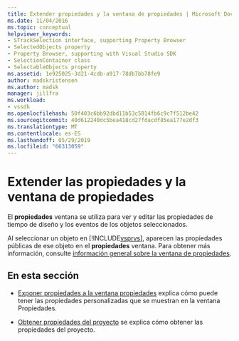 ```yaml
---
title: Extender propiedades y la ventana de propiedades | Microsoft Docs
ms.date: 11/04/2016
ms.topic: conceptual
helpviewer_keywords:
- STrackSelection interface, supporting Property Browser
- SelectedObjects property
- Property Browser, supporting with Visual Studio SDK
- SelectionContainer class
- SelectableObjects property
ms.assetid: 1e925025-3d21-4cdb-a917-78db7bb78fe9
author: madskristensen
ms.author: madsk
manager: jillfra
ms.workload:
- vssdk
ms.openlocfilehash: 50f403c6bb92dbd11b53c5814fb6c9c7f512be42
ms.sourcegitcommit: 40d612240dc5bea418cd27fdacdf85ea177e2df3
ms.translationtype: MT
ms.contentlocale: es-ES
ms.lasthandoff: 05/29/2019
ms.locfileid: "66313059"
---
```

# <a name="extend-properties-and-the-property-window"></a>Extender las propiedades y la ventana de propiedades
El **propiedades** ventana se utiliza para ver y editar las propiedades de tiempo de diseño y los eventos de los objetos seleccionados.

 Al seleccionar un objeto en [!INCLUDE[vsprvs](../code-quality/includes/vsprvs_md.md)], aparecen las propiedades públicas de ese objeto en el **propiedades** ventana. Para obtener más información, consulte [información general sobre la ventana de propiedades](../extensibility/internals/properties-window-overview.md).

## <a name="in-this-section"></a>En esta sección
- [Exponer propiedades a la ventana propiedades](../extensibility/exposing-properties-to-the-properties-window.md) explica cómo puede tener las propiedades personalizadas que se muestran en la ventana Propiedades.

- [Obtener propiedades del proyecto](../extensibility/getting-project-properties.md) se explica cómo obtener las propiedades del proyecto.